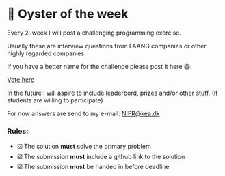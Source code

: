 # 🐙 Oyster of the week

Every 2. week I will post a challenging programming exercise.

Usually these are interview questions from FAANG companies or other highly regarded companies.

If you have a better name for the challenge please post it here 😅: 

[Vote here](https://forms.office.com/Pages/ResponsePage.aspx?id=bjwM0SjCREmLamBnxq_jyaTsoAOojZ5AoaqUUFwjB19UMk00TDhXQ1U0RlhPSkJGRFgzTlBFUTdLNC4u)

In the future I will aspire to include leaderbord, prizes and/or other stuff. (If students are willing to participate)

For now answers are send to my e-mail: NIFR@kea.dk

### Rules:

- ☑️ The solution **must** solve the primary problem
- ☑️ The submission **must** include a github link to the solution
- ☑️ The submission **must** be handed in before deadline